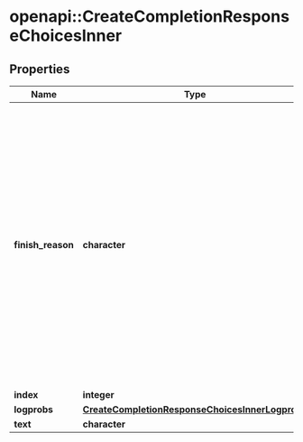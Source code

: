 # openapi::CreateCompletionResponseChoicesInner


## Properties
Name | Type | Description | Notes
------------ | ------------- | ------------- | -------------
**finish_reason** | **character** | The reason the model stopped generating tokens. This will be &#x60;stop&#x60; if the model hit a natural stop point or a provided stop sequence, &#x60;length&#x60; if the maximum number of tokens specified in the request was reached, or &#x60;content_filter&#x60; if content was omitted due to a flag from our content filters.  | [Enum: [stop, length, content_filter]] 
**index** | **integer** |  | 
**logprobs** | [**CreateCompletionResponseChoicesInnerLogprobs**](CreateCompletionResponse_choices_inner_logprobs.md) |  | 
**text** | **character** |  | 


